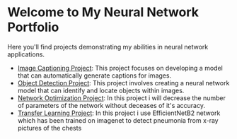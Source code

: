 <!DOCTYPE html>
<html lang="en">
<head>
    <meta charset="UTF-8">
    <meta name="viewport" content="width=device-width, initial-scale=1.0">
</head>
<body>
    <h1>Welcome to My Neural Network Portfolio</h1>
    <p>Here you'll find projects demonstrating my abilities in neural network applications.</p>
    <ul>
        <li><a href="https://github.com/ARman-AT/ANN_projects/tree/main/Image%20captioning">Image Captioning Project</a>: This project focuses on developing a model that can automatically generate captions for images.</li>
        <li><a href="https://github.com/ARman-AT/ANN_projects/tree/main/Object%20Detection">Object Detection Project</a>: This project involves creating a neural network model that can identify and locate objects within images.</li>
        <li><a href="https://github.com/ARman-AT/ANN_projects/tree/main/Network%20Optimization">Network Optimization Project</a>: In this project i will decrease the number of parameters of the network without deceases of it's accuracy.</li>
        <li><a href="https://github.com/ARman-AT/ANN_projects/tree/main/Transfer%20learning%20for%20chest%20x-ray%20dataset">Transfer Learning Project</a>: In this project i use EfficientNetB2 network which has been trained on imagenet to detect pneumonia from x-ray pictures of the chests</li>
    </ul>
</body>
</html>